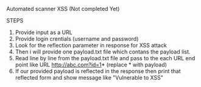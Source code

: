 Automated scanner XSS (Not completed Yet)

STEPS 

1. Provide input as a URL
2. Provide login crentials (username and password)
3. Look for the reflection parameter in response for XSS attack
4. Then i will provide one payload.txt file which contans the payload list.
5. Read line by line from the payload.txt file and pass to the each URL end point like URL http://abc.com?id=1* (replace * with payload)
6. If our provided payload is reflected in the response then print that reflected form and show message like "Vulnerable to XSS"
